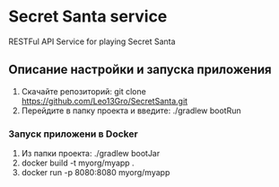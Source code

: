 # Secret Santa service
RESTFul API Service for playing Secret Santa

## Описание настройки и запуска приложения
1) Скачайте репозиторий: git clone https://github.com/Leo13Gro/SecretSanta.git
2) Перейдите в папку проекта и введите: ./gradlew bootRun

### Запуск приложени в Docker
1. Из папки проекта: ./gradlew bootJar
2. docker build -t myorg/myapp .
3. docker run -p 8080:8080 myorg/myapp
